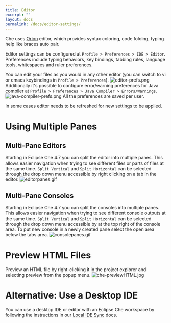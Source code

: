 ```yaml
---
title: Editor
excerpt: ""
layout: docs
permalink: /docs/editor-settings/
---
```

Che uses [Orion](https://orionhub.org/) editor, which provides syntax coloring, code folding, typing help like braces auto pair.

Editor settings can be configured at `Profile > Preferences > IDE > Editor`. Preferences include typing behaviors, key bindings, tabbing rules, language tools, whitespaces and ruler preferences.

You can edit your files as you would in any other editor (you can switch to vi or emacs keybindings in `Profile > Preferences`).
![editor-prefs.png](/docs/images/editor-prefs.png)
Additionally it's possible to configure error/warning preferences for Java compiler at `Profile > Preferences > Java Compiler > Errors/Warnings`.
![java-compiler-prefs.png](/docs/images/java-compiler-prefs.png)
All the preferences are saved per user.

In some cases editor needs to be refreshed for new settings to be applied.
# Using Multiple Panes  
## Multi-Pane Editors
Starting in Eclipse Che 4.7 you can split the editor into multiple panes. This allows easier navigation when trying to see different files or parts of files at the same time. `Split Vertical` and `Split Horizontal` can be selected through the drop down menu accessible by right clicking on a tab in the editor.
![editorpanes.gif](/docs/images/editorpanes.gif)
## Multi-Pane Consoles
Starting in Eclipse Che 4.7 you can split the consoles into multiple panes. This allows easier navigation when trying to see different console outputs at the same time. `Split Vertical` and `Split Horizontal` can be selected through the drop down menu accessible by at the top right of the console area. To put new console in a newly created pane select the open area below the tabs area.
![consolepanes.gif](/docs/images/consolepanes.gif)

# Preview HTML Files  
Preview an HTML file by right-clicking it in the project explorer and selecting preview from the popup menu.
![che-previewHTML.jpg](/docs/images/che-previewHTML.jpg)

# Alternative: Use a Desktop IDE  
You can use a desktop IDE or editor with an Eclipse Che workspace by following the instructions in our [Local IDE Sync](docs:desktop-ide-mounting) docs.
